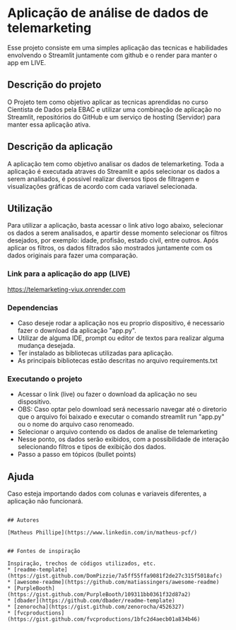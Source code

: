 # Aplicação de análise de dados de telemarketing

Esse projeto consiste em uma simples aplicação das tecnicas e habilidades envolvendo o Streamlit juntamente com github e o render para manter o app em LIVE.

## Descrição do projeto

O Projeto tem como objetivo aplicar as tecnicas aprendidas no curso Cientista de Dados pela EBAC e utilizar uma combinação de aplicação no Streamlit, repositórios do GitHub e um serviço de hosting (Servidor) para manter essa aplicação ativa.

## Descrição da aplicação

A aplicação tem como objetivo analisar os dados de telemarketing. Toda a aplicação é executada atraves do Streamlit e após selecionar os dados a serem analisados, é possivel realizar diversos tipos de filtragem e visualizações gráficas de acordo com cada variavel selecionada.

## Utilização

Para utilizar a aplicação, basta acessar o link ativo logo abaixo, selecionar os dados a serem analisados, e apartir desse momento selecionar os filtros desejados, por exemplo: idade, profisão, estado civil, entre outros. Após aplicar os filtros,
os dados filtrados são mostrados juntamente com os dados originais para fazer uma comparação.

### Link para a aplicação do app (LIVE)

https://telemarketing-viux.onrender.com

### Dependencias

* Caso deseje rodar a aplicação nos eu proprio dispositivo, é necessario fazer o download da aplicação "app.py". 
* Utilizar de alguma IDE, prompt ou editor de textos para realizar alguma mudança desejada.
* Ter instalado as bibliotecas utilizadas para aplicação.
* As principais bibliotecas estão descritas no arquivo requirements.txt

### Executando o projeto

* Acessar o link (live) ou fazer o download da aplicação no seu dispositivo.
* OBS: Caso optar pelo download será necessario navegar até o diretorio que o arquivo foi baixado e executar o comando streamlit run "app.py" ou o nome do arquivo caso renomeado.
* Selecionar o arquivo contendo os dados de analise de telemarketing
* Nesse ponto, os dados serão exibidos, com a possibilidade de interação selecionando filtros e tipos de exibição dos dados.
* Passo a passo em tópicos (bullet points)

## Ajuda

Caso esteja importando dados com colunas e variaveis diferentes, a aplicação não funcionará.
```

## Autores

[Matheus Phillipe](https://www.linkedin.com/in/matheus-pcf/)


## Fontes de inspiração

Inspiração, trechos de códigos utilizados, etc.
* [readme-template](https://gist.github.com/DomPizzie/7a5ff55ffa9081f2de27c315f5018afc)
* [awesome-readme](https://github.com/matiassingers/awesome-readme)
* [PurpleBooth](https://gist.github.com/PurpleBooth/109311bb0361f32d87a2)
* [dbader](https://github.com/dbader/readme-template)
* [zenorocha](https://gist.github.com/zenorocha/4526327)
* [fvcproductions](https://gist.github.com/fvcproductions/1bfc2d4aecb01a834b46)
